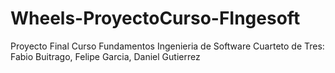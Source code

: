 # Wheels-ProyectoCurso-FIngesoft
Proyecto Final Curso Fundamentos Ingenieria de Software Cuarteto de Tres: Fabio Buitrago, Felipe Garcia, Daniel Gutierrez
